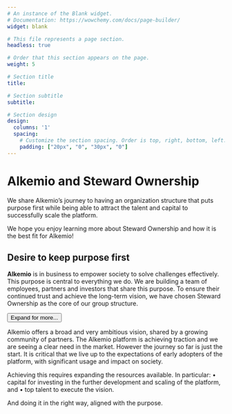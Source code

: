```yaml
---
# An instance of the Blank widget.
# Documentation: https://wowchemy.com/docs/page-builder/
widget: blank

# This file represents a page section.
headless: true

# Order that this section appears on the page.
weight: 5

# Section title
title: 

# Section subtitle
subtitle: 

# Section design
design:
  columns: '1'
  spacing:
    # Customize the section spacing. Order is top, right, bottom, left.
    padding: ["20px", "0", "30px", "0"]
---
```

# **Alkemio and Steward Ownership**
We share Alkemio’s journey to having an organization structure that puts purpose first while being able to attract the talent and capital to successfully scale the platform. 

We hope you enjoy learning more about Steward Ownership and how it is the best fit for Alkemio!

## **Desire to keep purpose first**

**Alkemio** is in business to empower society to solve challenges effectively. This purpose is central to everything we do. We are building a team of employees, partners and investors that share this purpose. To ensure their continued trust and achieve the long-term vision, we have chosen Steward Ownership as the core of our group structure. 

<button type="button" class="collapsible" data-toggle="collapse" 
data-target="#alkemio-structure" id="alkemiostructure">Expand for more...
</button>
<!-- Content of collapisible -->
<div id="alkemio-structure" class="collapse">
  <div class="content">
Alkemio offers a broad and very ambitious vision, shared by a growing community of partners. The Alkemio platform is achieving traction and we are seeing a clear need in the market. However the journey so far is just the start. It is critical that we live up to the expectations of early adopters of the platform, with significant usage and impact on society.

Achieving this requires expanding the resources available. In particular:
•	capital for investing in the further development and scaling of the platform, and
•	top talent to execute the vision.

And doing it in the right way, aligned with the purpose.


 </div>
</div>

